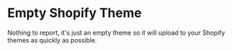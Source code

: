 # Empty Shopify Theme
Nothing to report, it's just an empty theme so it will upload to your Shopify themes as quickly as possible. 